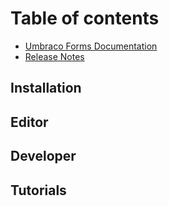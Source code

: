 # Table of contents

* [Umbraco Forms Documentation](README.md)
* [Release Notes](release-notes.md)

## Installation

## Editor

## Developer

## Tutorials




